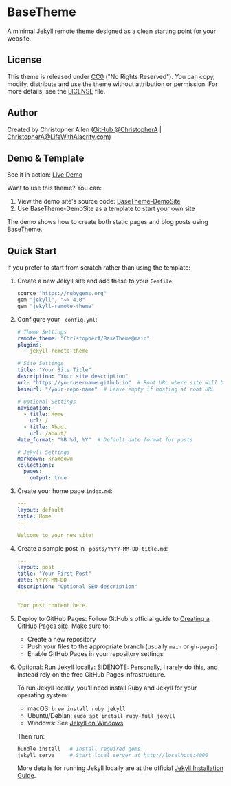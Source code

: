 # BaseTheme

A minimal Jekyll remote theme designed as a clean starting point for your website.

## License

This theme is released under [CC0](LICENSE) ("No Rights Reserved"). You can copy, modify, distribute and use the theme without attribution or permission. For more details, see the [LICENSE](LICENSE) file.

## Author

Created by Christopher Allen ([GitHub @ChristopherA](https://github.com/ChristopherA) | ChristopherA@LifeWithAlacrity.com)

## Demo & Template

See it in action: [Live Demo](https://christophera.github.io/BaseTheme-DemoSite/)

Want to use this theme? You can:
1. View the demo site's source code: [BaseTheme-DemoSite](https://github.com/ChristopherA/BaseTheme-DemoSite)
2. Use BaseTheme-DemoSite as a template to start your own site

The demo shows how to create both static pages and blog posts using BaseTheme.

## Quick Start

If you prefer to start from scratch rather than using the template:

1. Create a new Jekyll site and add these to your `Gemfile`:
    ```ruby
    source "https://rubygems.org"
    gem "jekyll", "~> 4.0"
    gem "jekyll-remote-theme"
    ```

2. Configure your `_config.yml`:
    ```yaml
    # Theme Settings
    remote_theme: "ChristopherA/BaseTheme@main"
    plugins:
      - jekyll-remote-theme

    # Site Settings
    title: "Your Site Title"
    description: "Your site description"
    url: "https://yourusername.github.io"  # Root URL where site will be hosted
    baseurl: "/your-repo-name"  # Leave empty if hosting at root URL

    # Optional Settings
    navigation:
      - title: Home
        url: /
      - title: About
        url: /about/
    date_format: "%B %d, %Y"  # Default date format for posts

    # Jekyll Settings
    markdown: kramdown
    collections:
      pages:
        output: true
    ```

3. Create your home page `index.md`:
    ```yaml
    ---
    layout: default
    title: Home
    ---

    Welcome to your new site!
    ```

4. Create a sample post in `_posts/YYYY-MM-DD-title.md`:
    ```yaml
    ---
    layout: post
    title: "Your First Post"
    date: YYYY-MM-DD
    description: "Optional SEO description"
    ---

    Your post content here.
    ```

5. Deploy to GitHub Pages:
    Follow GitHub's official guide to [Creating a GitHub Pages site](https://docs.github.com/en/pages/getting-started-with-github-pages/creating-a-github-pages-site). Make sure to:
    - Create a new repository
    - Push your files to the appropriate branch (usually `main` or `gh-pages`)
    - Enable GitHub Pages in your repository settings

6. Optional: Run Jekyll locally:
   SIDENOTE: Personally, I rarely do this, and instead rely on the free GitHub Pages infrastructure.

   To run Jekyll locally, you'll need install Ruby and Jekyll for your operating system:
   - macOS: `brew install ruby jekyll`
   - Ubuntu/Debian: `sudo apt install ruby-full jekyll`
   - Windows: See [Jekyll on Windows](https://jekyllrb.com/docs/installation/windows/)

   Then run:
    ```zsh
    bundle install   # Install required gems
    jekyll serve     # Start local server at http://localhost:4000
    ```
   More details for running Jekyll locally are at the official [Jekyll Installation Guide](https://jekyllrb.com/docs/installation/).
